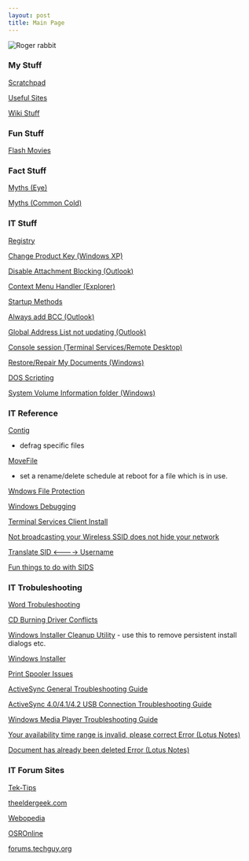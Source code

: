 ```yaml
---
layout: post 
title: Main Page
---
```


![Roger rabbit](roger2.gif "Roger rabbit")

### My Stuff

[Scratchpad](Scratchpad "wikilink")

[Useful Sites](Useful_Sites "wikilink")

[Wiki Stuff](Wiki_Stuff "wikilink")

### Fun Stuff

[Flash Movies](Flash_Movies "wikilink")

### Fact Stuff

[Myths (Eye)](Myths_(Eye) "wikilink")

[Myths (Common Cold)](Myths_(Common_Cold) "wikilink")

### IT Stuff

[Registry](Registry "wikilink")

[Change Product Key (Windows
XP)](Change_Product_Key_(Windows_XP) "wikilink")

[Disable Attachment Blocking
(Outlook)](Disable_Attachment_Blocking_(Outlook) "wikilink")

[Context Menu Handler
(Explorer)](Context_Menu_Handler_(Explorer) "wikilink")

[Startup Methods](Startup_Methods "wikilink")

[Always add BCC (Outlook)](Always_add_BCC_(Outlook) "wikilink")

[Global Address List not updating
(Outlook)](Global_Address_List_not_updating_(Outlook) "wikilink")

[Console session (Terminal Services/Remote
Desktop)](Console_session_(Terminal_Services/Remote_Desktop) "wikilink")

[Restore/Repair My Documents
(Windows)](Restore/Repair_My_Documents_(Windows) "wikilink")

[DOS Scripting](DOS_Scripting "wikilink")

[System Volume Information folder
(Windows)](System_Volume_Information_folder_(Windows) "wikilink")

### IT Reference

[Contig](http://www.microsoft.com/technet/sysinternals/FileAndDisk/Contig.mspx)
- defrag specific files

[MoveFile](http://www.microsoft.com/technet/sysinternals/FileAndDisk/pendmoves.mspx)
- set a rename/delete schedule at reboot for a file which is in use.

[Wndows File Protection](http://support.microsoft.com/kb/222193/EN-US/)

[Windows
Debugging](http://www.microsoft.com/whdc/devtools/debugging/debugstart.mspx)

[Terminal Services Client
Install](http://microsoft.com/windowsxp/pro/downloads/rdclientdl.asp)

[Not broadcasting your Wireless SSID does not hide your
network](http://www.wi-fiplanet.com/tutorials/article.php/3576541)

[Translate SID \<\-\-\--\>
Username](http://www.microsoft.com/technet/scriptcenter/resources/qanda/dec04/hey1203.mspx)

[Fun things to do with
SIDS](http://blogs.msdn.com/larryosterman/archive/2004/09/02/224713.aspx)

### IT Trobuleshooting

[Word Trobuleshooting](http://support.microsoft.com/kb/820919/)

[CD Burning Driver
Conflicts](http://support.microsoft.com/default.aspx?scid=KB;EN-US;q315345&)

[Windows Installer Cleanup
Utility](http://support.microsoft.com/kb/290301/en-us) - use this to
remove persistent install dialogs etc.

[Windows Installer](http://support.microsoft.com/kb/555175/en-us)

[Print Spooler Issues](http://support.microsoft.com/kb/324757)

[ActiveSync General Troubleshooting
Guide](http://www.pocketpcfaq.com/faqs/activesync/initialconfig.htm)

[ActiveSync 4.0/4.1/4.2 USB Connection Troubleshooting
Guide](http://www.microsoft.com/windowsmobile/help/activesync/default.mspx)

[Windows Media Player Troubleshooting
Guide](http://www.zachd.com/pss/pss.html)

[Your availability time range is invalid, please correct Error (Lotus
Notes)](Your_availability_time_range_is_invalid,_please_correct_Error_(Lotus_Notes) "wikilink")

[Document has already been deleted Error (Lotus
Notes)](Document_has_already_been_deleted_Error_(Lotus_Notes) "wikilink")

### IT Forum Sites

[Tek-Tips](http://www.tek-tips.com/)

[theeldergeek.com](http://www.theeldergeek.com/)

[Webopedia](http://www.webopedia.com/)

[OSROnline](http://www.osronline.com/)

[forums.techguy.org](http://forums.techguy.org/)
